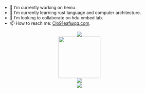 - 🔭 I’m currently working on hemu
- 🌱 I’m currently learning rust language and computer architecture.
- 👯 I’m looking to collaborate on hdu embed lab.
- 📫 How to reach me: Clo91eaf@qq.com.

<div align="center"> <img src="https://metrics.lecoq.io/Clo91eaf?template=classic&config.timezone=Asia%2FShanghai"> </div>
<div align="center"> <img height="137px" src="https://github-readme-stats.vercel.app/api?username=Clo91eaf&hide_title=true&hide_border=true&show_icons=trueline_height=21&text_color=000&icon_color=000&bg_color=0,ea6161,ffc64d,fffc4d,52fa5a&theme=graywhite" /> </div>
<div align="center"> <img src="https://github-readme-stats.vercel.app/api/top-langs/?username=Clo91eaf&hide_title=true&hide_border=true&layout=compact&langs_count=6&text_color=000&icon_color=fff&bg_color=0,52fa5a,4dfcff,c64dff&theme=graywhite" /> </div>
<div align="center"> <img src="https://activity-graph.herokuapp.com/graph?username=Clo91eaf&theme=xcode" /> </div>
